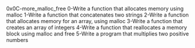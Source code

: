 0x0C-more_malloc_free
0-Write a function that allocates memory using malloc
1-Write a function that concatenates two strings
2-Write a function that allocates memory for an array, using malloc
3-Write a function that creates an array of integers
4-Write a function that reallocates a memory block using malloc and free
5-Write a program that multiplies two positive numbers
